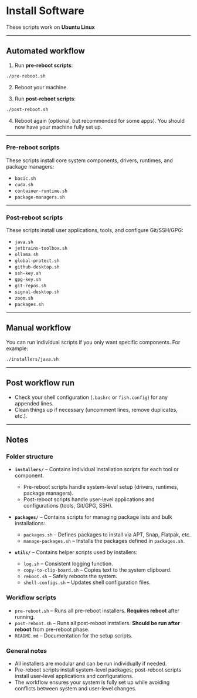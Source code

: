 # Install Software

These scripts work on **Ubuntu Linux**

---

## Automated workflow

1. Run **pre-reboot scripts**:

```bash
./pre-reboot.sh
```

2. Reboot your machine.

3. Run **post-reboot scripts**:

```bash
./post-reboot.sh
```

4. Reboot again (optional, but recommended for some apps).
   You should now have your machine fully set up.

---

### Pre-reboot scripts

These scripts install core system components, drivers, runtimes, and package managers:

* `basic.sh`
* `cuda.sh`
* `container-runtime.sh`
* `package-managers.sh`

---

### Post-reboot scripts

These scripts install user applications, tools, and configure Git/SSH/GPG:

* `java.sh`
* `jetbrains-toolbox.sh`
* `ollama.sh`
* `global-protect.sh`
* `github-desktop.sh`
* `ssh-key.sh`
* `gpg-key.sh`
* `git-repos.sh`
* `signal-desktop.sh`
* `zoom.sh`
* `packages.sh`

---

## Manual workflow

You can run individual scripts if you only want specific components.
For example:

```bash
./installers/java.sh
```

---

## Post workflow run

* Check your shell configuration (`.bashrc` or `fish.config`) for any appended lines.
* Clean things up if necessary (uncomment lines, remove duplicates, etc.).

---

## Notes

### Folder structure

* **`installers/`** – Contains individual installation scripts for each tool or component.

  * Pre-reboot scripts handle system-level setup (drivers, runtimes, package managers).
  * Post-reboot scripts handle user-level applications and configurations (tools, Git/GPG, SSH).

* **`packages/`** – Contains scripts for managing package lists and bulk installations:

  * `packages.sh` – Defines packages to install via APT, Snap, Flatpak, etc.
  * `manage-packages.sh` – Installs the packages defined in `packages.sh`.

* **`utils/`** – Contains helper scripts used by installers:

  * `log.sh` – Consistent logging function.
  * `copy-to-clip-board.sh` – Copies text to the system clipboard.
  * `reboot.sh` – Safely reboots the system.
  * `shell-configs.sh` – Updates shell configuration files.

### Workflow scripts

* `pre-reboot.sh` – Runs all pre-reboot installers. **Requires reboot** after running.
* `post-reboot.sh` – Runs all post-reboot installers. **Should be run after reboot** from pre-reboot phase.
* `README.md` – Documentation for the setup scripts.

### General notes

* All installers are modular and can be run individually if needed.
* Pre-reboot scripts install system-level packages; post-reboot scripts install user-level applications and configurations.
* The workflow ensures your system is fully set up while avoiding conflicts between system and user-level changes.
